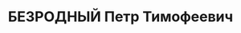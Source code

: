 ---
title: БЕЗРОДНЫЙ Петр Тимофеевич
description: '1892 року народження, м. Миколаїв Миколаївської області, українець,
  освіта середня, член ВКП(б). Проживав: м. Харків, квартири профпрацівників, буд.
  № 135. Директор заводу "Толовенергопром" у м. Ст-ліно (м. Донецьк).

  Заарештований 26 жовтня 1937 року. Засуджений виїзною сесіїю військової колегії
  Верховного Суду СРСР у м. Сталін о (м. Донецьк) до розстрілу з конфіскацією майна.
  Вирок приведено до виконання у м. Сталімо (м. Донецьк) 3 грудня 1937 року.

  Реабілітований у 1958 році.'
---